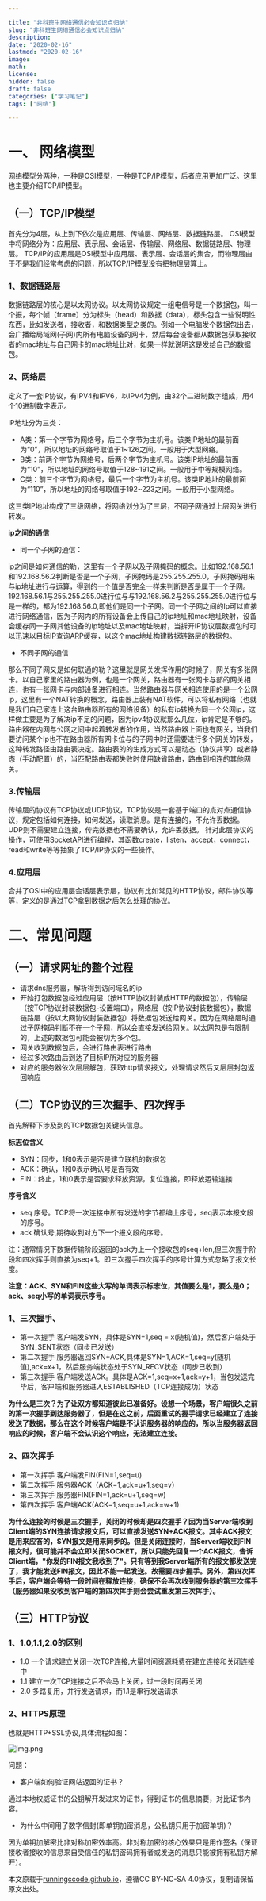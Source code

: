 ```yaml
---

title: "非科班生网络通信必会知识点归纳"
slug: "非科班生网络通信必会知识点归纳"
description:
date: "2020-02-16"
lastmod: "2020-02-16"
image:
math:
license:
hidden: false
draft: false
categories: ["学习笔记"]
tags: ["网络"]

---
```

# 一、 网络模型
网络模型分两种，一种是OSI模型，一种是TCP/IP模型，后者应用更加广泛。这里也主要介绍TCP/IP模型。
## （一）TCP/IP模型
首先分为4层，从上到下依次是应用层、传输层、网络层、数据链路层。
OSI模型中将网络分为：应用层、表示层、会话层、传输层、网络层、数据链路层、物理层。
TCP/IP的应用层是OSI模型中应用层、表示层、会话层的集合，而物理层由于不是我们经常考虑的问题，所以TCP/IP模型没有把物理层算上。
### 1、数据链路层
数据链路层的核心是以太网协议。以太网协议规定一组电信号是一个数据包，叫一个振，每个帧（frame）分为标头（head）和数据（data），标头包含一些说明性东西，比如发送者，接收者，和数据类型之类的。例如一个电脑发个数据包出去，会广播给局域网(子网)内所有电脑设备的网卡，然后每台设备都从数据包获取接收者的mac地址与自己网卡的mac地址比对，如果一样就说明这是发给自己的数据包。
### 2、网络层
定义了一套IP协议，有IPV4和IPV6，以IPV4为例，由32个二进制数字组成，用4个10进制数字表示。

IP地址分为三类：

- A类：第一个字节为网络号，后三个字节为主机号。该类IP地址的最前面为“0”，所以地址的网络号取值于1~126之间。一般用于大型网络。
- B类：前两个字节为网络号，后两个字节为主机号。该类IP地址的最前面为“10”，所以地址的网络号取值于128~191之间。一般用于中等规模网络。
- C类：前三个字节为网络号，最后一个字节为主机号。该类IP地址的最前面为“110”，所以地址的网络号取值于192~223之间。一般用于小型网络。

这三类IP地址构成了三级网络，将网络划分为了三层，不同子网通过上层网关进行转发。

**ip之间的通信**

- 同一个子网的通信：

ip之间是如何通信的勒，这里有一个子网以及子网掩码的概念。比如192.168.56.1和192.168.56.2判断是否是一个子网，子网掩码是255.255.255.0，子网掩码用来与ip地址进行与运算，得到的一个值是否完全一样来判断是否是属于一个子网。192.168.56.1与255.255.255.0进行位与与192.168.56.2与255.255.255.0进行位与是一样的，都为192.168.56.0,即他们是同一个子网。同一个子网之间的Ip可以直接进行网络通信，因为子网内的所有设备会上传自己的ip地址和mac地址映射，设备会缓存同一子网其他设备的Ip地址以及mac地址映射，当拆开IP协议层数据包时可以迅速以目标IP查询ARP缓存，以这个mac地址构建数据链路层的数据包。

- 不同子网的通信

那么不同子网又是如何联通的勒？这里就是网关发挥作用的时候了，网关有多张网卡。以自己家里的路由器为例，也是一个网关，路由器有一张网卡与部的网关相连，也有一张网卡与内部设备进行相连。当然路由器与网关相连使用的是一个公网ip，这里有一个NAT转换的概念，路由器上装有NAT软件，可以将私有网络（也就是我们自己家连上这台路由器所有的网络设备）的私有ip转换为同一个公网ip，这样做主要是为了解决ip不足的问题，因为ipv4协议就那么几位，ip肯定是不够的。路由器在内网与公网之间中起着转发者的作用，当然路由器上面也有网关，当我们要访问某个Ip也不在路由器所有网卡位与的子网中时还需要进行多个网关的转发，这种转发路径由路由表决定。路由表的的生成方式可以是动态（协议共享）或者静态（手动配置）的，当匹配路由表都失败时使用缺省路由，路由到相连的其他网关。

### 3.传输层
传输层的协议有TCP协议或UDP协议，TCP协议是一套基于端口的点对点通信协议，规定包括如何连接，如何发送，读取消息。是有连接的，不允许丢数据。
UDP则不需要建立连接，传完数据也不需要确认，允许丢数据。
针对此层协议的操作，可使用SocketAPI进行编程，其函数create，listen，accept，connect，read和write等等抽象了TCP/IP协议的一些操作。

### 4.应用层
合并了OSI中的应用层会话层表示层，协议有比如常见的HTTP协议，邮件协议等等，定义的是通过TCP拿到数据之后怎么处理的协议。

# 二、常见问题

## （一）请求网址的整个过程
- 请求dns服务器，解析得到访问域名的ip
- 开始打包数据包经过应用层（按HTTP协议封装成HTTP的数据包），传输层（按TCP协议封装数据包-设置端口），网络层（按IP协议封装数据包），数据链路层（按以太网协议封装数据包）将数据包发送给网关。因为在网络层时通过子网掩码判断不在一个子网，所以会直接发送给网关。以太网包是有限制的，上述的数据包可能会被切为多个包。
- 网关收到数据包后，会进行路由表进行路由
- 经过多次路由后到达了目标IP所对应的服务器
- 对应的服务器依次层层解包，获取http请求报文，处理请求然后又层层封包返回响应

## （二）TCP协议的三次握手、四次挥手
首先解释下涉及到的TCP数据包关键头信息。

**标志位含义**
- SYN：同步，1和0表示是否是建立联机的数据包
- ACK：确认，1和0表示确认号是否有效
- FIN：终止，1和0表示是否要求释放资源，复位连接，即释放运输连接

**序号含义**
- seq 序号。TCP将一次连接中所有发送的字节都编上序号，seq表示本报文段的序号。
- ack 确认号,期待收到对方下一个报文段的序号。

注：通常情况下数据传输阶段返回的ack为上一个接收包的seq+len,但三次握手阶段和四次挥手则直接为seq+1。即三次握手四次挥手的序号计算方式忽略了报文长度。

**注意：ACK、SYN和FIN这些大写的单词表示标志位，其值要么是1，要么是0；ack、seq小写的单词表示序号。**

### 1、三次握手、
- 第一次握手 客户端发SYN，具体是SYN=1,seq = x(随机值)，然后客户端处于SYN_SENT状态（同步已发送）
- 第二次握手 服务器返回SYN+ACK,具体是SYN=1,ACK=1,seq=y(随机值),ack=x+1，然后服务端状态处于SYN_RECV状态（同步已收到）
- 第三次握手 客户端发送ACK。具体是ACK=1,seq=x+1,ack=y+1，当包发送完毕后，客户端和服务器进入ESTABLISHED（TCP连接成功）状态

**为什么是三次？为了让双方都知道彼此已准备好。设想一个场景，客户端很久之前的第一次握手到达服务器了，但是在这之前，后面重试的握手请求已经建立了连接发送了数据，那么在这个时候客户端是不认识服务器的响应的，所以当服务器返回响应的时候，客户端不会认识这个响应，无法建立连接。**
### 2、四次挥手

- 第一次挥手 客户端发FIN(FIN=1,seq=u)
- 第二次挥手 服务器ACK（ACK=1,ack=u+1,seq=v）
- 第三次挥手 服务器FIN(FIN=1,ack=u+1,seq=w)
- 第四次挥手 客户端ACK(ACK=1,seq=u+1,ack=w+1)

**为什么连接的时候是三次握手，关闭的时候却是四次握手？因为当Server端收到Client端的SYN连接请求报文后，可以直接发送SYN+ACK报文。其中ACK报文是用来应答的，SYN报文是用来同步的。但是关闭连接时，当Server端收到FIN报文时，很可能并不会立即关闭SOCKET，所以只能先回复一个ACK报文，告诉Client端，"你发的FIN报文我收到了"。只有等到我Server端所有的报文都发送完了，我才能发送FIN报文，因此不能一起发送。故需要四步握手。另外，第四次挥手后，客户端会等待一段时间在释放连接，确保不会再次收到服务器的第三次挥手（服务器如果没收到客户端的第四次挥手则会尝试重发第三次挥手）。**

## （三）HTTP协议

### 1、1.0,1.1,2.0的区别
- 1.0 一个请求建立关闭一次TCP连接,大量时间资源耗费在建立连接和关闭连接中
- 1.1 建立一次TCP连接之后不会马上关闭，过一段时间再关闭
- 2.0 多路复用，并行发送请求，而1.1是串行发送请求

### 2、HTTPS原理
也就是HTTP+SSL协议,具体流程如图：

![img.png](img.png)

问题：
- 客户端如何验证网站返回的证书？

通过本地权威证书的公钥解开发过来的证书，得到证书的信息摘要，对比证书内容。

- 为什么中间用了数字信封(即单钥加密消息，公私钥只用于加密单钥)？

因为单钥加解密比非对称加密效率高。非对称加密的核心效果只是用作签名（保证接收者接收的信息来自受信任的私钥密码拥有者或发送的消息只能被拥有私钥方解开）。










本文原载于[runningccode.github.io](https://runningccode.github.io)，遵循CC BY-NC-SA 4.0协议，复制请保留原文出处。
